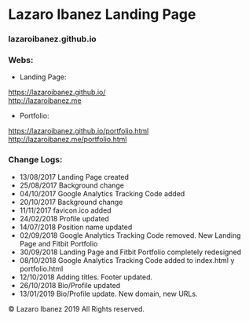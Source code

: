 # Lazaro Ibanez Landing Page

### lazaroibanez.github.io

### Webs:
* Landing Page:

https://lazaroibanez.github.io/  
http://lazaroibanez.me

* Portfolio:

https://lazaroibanez.github.io/portfolio.html  
http://lazaroibanez.me/portfolio.html

### Change Logs:
* 13/08/2017 Landing Page created
* 25/08/2017 Background change
* 04/10/2017 Google Analytics Tracking Code added
* 20/10/2017 Background change
* 11/11/2017 favicon.ico added
* 24/02/2018 Profile updated
* 14/07/2018 Position name updated
* 02/09/2018 Google Analytics Tracking Code removed. New Landing Page and Fitbit Portfolio
* 30/09/2018 Landing Page and Fitbit Portfolio completely redesigned
* 08/10/2018 Google Analytics Tracking Code added to index.html y portfolio.html
* 12/10/2018 Adding titles. Footer updated.
* 26/10/2018 Bio/Profile updated
* 13/01/2019 Bio/Profile update. New domain, new URLs.


© Lazaro Ibanez 2019 All Rights reserved.
